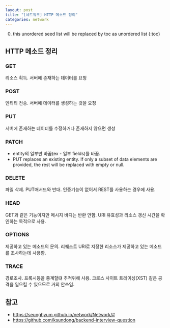 ```yaml
---
layout: post
title: "[네트워크] HTTP 메소드 정리"
categories: network
---
```


0. this unordered seed list will be replaced by toc as unordered list
{:toc}

## HTTP 메소드 정리

### GET

리소스 획득. 서버에 존재하는 데이터를 요청

### POST

엔티티 전송. 서버에 데이터를 생성하는 것을 요청

### PUT

서버에 존재하는 데이터를 수정하거나 존재하지 않으면 생성

### PATCH

- entity의 일부만 바꿈(ex - 일부 fields)를 바꿈.
- PUT replaces an existing entity. If only a subset of data elements are provided, the rest will be replaced with empty or null.

### DELETE

파일 삭제. PUT매서드와 반대. 인증기능이 없어서 REST를 사용하는 경우에 사용.

### HEAD

GET과 같은 기능이지만 메시지 바디는 반환 안함. URI 유효성과 리소스 갱신 시간을 확인하는 목적으로 사용.

### OPTIONS

제공하고 있는 메소드의 문의. 리퀘스트 URI로 지정한 리소스가 제공하고 있는 메소드를 조사하는데 사용함.

### TRACE

경로조사. 프록시등을 중계할떄 추적위해 사용. 크로스 사이트 트레이싱(XST) 같은 공격을 일으킬 수 있으므로 거의 안쓰임.

## 참고

- <https://seunghyum.github.io/network/Network/#>
- <https://github.com/ksundong/backend-interview-question>
